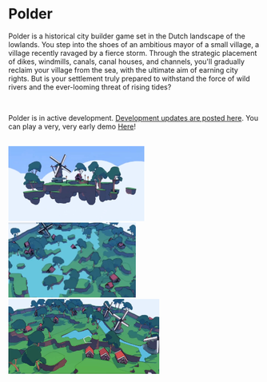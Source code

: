 # Polder

Polder is a historical city builder game set in the Dutch landscape of the lowlands. You step into the shoes of an ambitious mayor of a small village, a village recently ravaged by a fierce storm. Through the strategic placement of dikes, windmills, canals, canal houses, and channels, you'll gradually reclaim your village from the sea, with the ultimate aim of earning city rights. But is your settlement truly prepared to withstand the force of wild rivers and the ever-looming threat of rising tides?

<br>

Polder is in active development. <a href="https://x.com/i_am_feenster">Development updates are posted here</a>. You can play a very, very early demo <a href="https://geofront.nl/project/spirit">Here</a>!

<br>

<img src="./pages/polder/assets/a.png" height="150vmin"/>
<img src="./pages/polder/assets/b.png" height="150vmin"/>
<img src="./pages/polder/assets/c.png" height="150vmin"/>